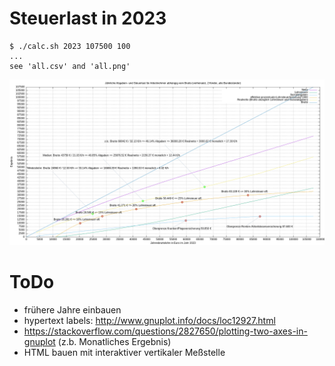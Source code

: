 # Steuerlast in 2023
```
$ ./calc.sh 2023 107500 100
...
see 'all.csv' and 'all.png'
```
![Steuerliche Belastung im Jahr 2023](https://github.com/bittorf/steuersatz-berechnung-lohnsteuer/blob/main/2023/all.png?raw=true)

# ToDo
* frühere Jahre einbauen
* hypertext labels: http://www.gnuplot.info/docs/loc12927.html
* https://stackoverflow.com/questions/2827650/plotting-two-axes-in-gnuplot (z.b. Monatliches Ergebnis)
* HTML bauen mit interaktiver vertikaler Meßstelle
